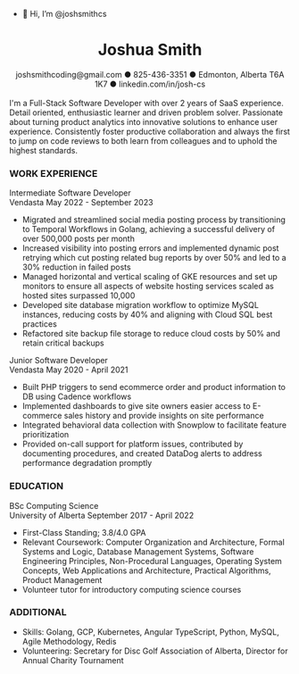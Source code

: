 - 👋 Hi, I’m @joshsmithcs

#  <div align="center">Joshua Smith</div>
<div align="center">joshsmithcoding@gmail.com ● 825-436-3351 ● Edmonton, Alberta T6A 1K7 ● linkedin.com/in/josh-cs</div>
<br>
I'm a Full-Stack Software Developer with over 2 years of SaaS experience. Detail oriented, enthusiastic learner and driven problem solver. Passionate about turning product analytics into innovative solutions to enhance user experience. Consistently foster productive collaboration and always the first to jump on code reviews to both learn from colleagues and to uphold the highest standards. 


### WORK EXPERIENCE 

Intermediate Software Developer  
Vendasta May 2022 - September 2023
- Migrated and streamlined social media posting process by transitioning to Temporal Workflows in Golang, achieving a successful delivery of over 500,000 posts per month
- Increased visibility into posting errors and implemented dynamic post retrying which cut posting related bug reports by over 50% and led to a 30% reduction in failed posts
- Managed horizontal and vertical scaling of GKE resources and set up monitors to ensure all aspects of website hosting services scaled as hosted sites surpassed 10,000
- Developed site database migration workflow to optimize MySQL instances, reducing costs by 40% and aligning with Cloud SQL best practices
- Refactored site backup file storage to reduce cloud costs by 50% and retain critical backups

Junior Software Developer  
Vendasta May 2020 - April 2021
- Built PHP triggers to send ecommerce order and product information to DB using Cadence workflows
- Implemented dashboards to give site owners easier access to E-commerce sales history and provide insights on site performance
- Integrated behavioral data collection with Snowplow to facilitate feature prioritization 
- Provided on-call support for platform issues, contributed by documenting procedures, and created DataDog alerts to address performance degradation promptly

### EDUCATION 
 	
BSc Computing Science  
University of Alberta	September 2017 - April 2022
- First-Class Standing; 3.8/4.0 GPA
- Relevant Coursework: Computer Organization and Architecture, Formal Systems and Logic, Database Management Systems, Software Engineering Principles, Non-Procedural Languages, Operating System Concepts, Web Applications and Architecture, Practical Algorithms, Product Management
- Volunteer tutor for introductory computing science courses

### ADDITIONAL

- Skills: Golang, GCP, Kubernetes, Angular TypeScript, Python, MySQL, Agile Methodology, Redis
- Volunteering: Secretary for Disc Golf Association of Alberta, Director for Annual Charity Tournament
